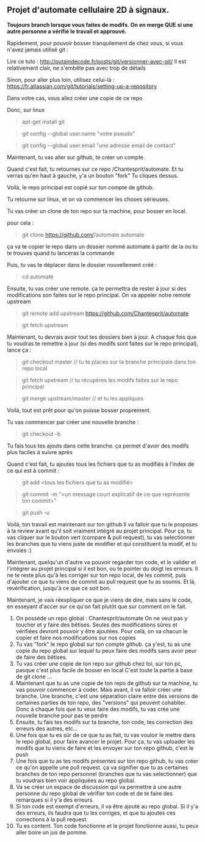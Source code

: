 ## Projet d'automate cellulaire 2D à signaux.

 **Toujours branch lorsque vous faites de modifs. On en merge QUE si une autre personne a vérifié le travail et approuvé.**

Rapidement, pour pouvoir bosser tranquilement de chez vous, si vous n'avez jamais utilisé git :

Lire ce tuto : http://putaindecode.fr/posts/git/versionner-avec-git/
Il est relativement clair, ne s'embête pas avec trop de détails

Sinon, pour aller plus loin, utilisez celui-là : https://fr.atlassian.com/git/tutorials/setting-up-a-repository

Dans votre cas, vous allez créer une copie de ce repo

Donc, sur linux

> apt-get install git

> git config --global user.name "votre pseudo"

> git config --global user.email "une adresse email de contact"

Maintenant, tu vas aller sur github, te créer un compte.

Quand c'est fait, tu retournes sur ce repo /Chantesprit/automate. Et tu verras qu'en haut à gauche, y'a un bouton "fork"
Tu cliques dessus.

Voilà, le repo principal est copié sur ton compte de github.

Tu retourne sur linux, et on va commencer les choses sérieuses.

Tu vas créer un clone de ton repo sur ta machine, pour bosser en local.

pour cela :

> git clone https://github.com/<ton pseudo>/automate automate

ça va te copier le repo dans un dossier nommé automate à partir de la ou tu te trouves quand tu lanceras la commande

Puis, tu vas te déplacer dans le dossier nouvellement créé :

> cd automate

Ensuite, tu vas créer une remote. ça te permettra de rester à jour si des modifications son faites sur le repo principal. On va appeler notre remote upstream
> git remote add upstream https://github.com/Chantesprit/automate

> git fetch upstream

Maintenant, tu devrais avoir tout tes dossiers bien à jour. A chaque fois que tu voudras te remettre à jour (si des modifs sont faites sur le repo principal), lance ça :
> git checkout master // tu te places sur ta branche principale dans ton repo local

> git fetch upstream // tu récupères les modifs faites sur le repo principal

> git merge upstream/master // et tu les appliques

Voilà, tout est prêt pour qu'on puisse bosser proprement.

Tu vas commencer par créer une nouvelle branche :

> git checkout -b <nom de ta branche>

Tu fais tous tes ajouts dans cette branche. ça permet d'avoir des modifs plus faciles à suivre après

Quand c'est fait, tu ajoutes tous les fichiers que tu as modifiés à l'index de ce qui est à commit :

> git add <tous les fichiers que tu as modifié>

> git commit -m "<un message court explicatif de ce que représente ton commit>"

> git push -u

Voilà, ton travail est maintenant sur ton github
Il va falloir que tu le proposes à la review avant qu'il soit vraiment intégré au projet principal.
Pour ça, tu vas cliquer sur le bouton vert (compare & pull request), tu vas selectionner les branches que tu viens juste de modifier et qui constituent ta modif, et tu envoies :)

Maintenant, quelqu'un d'autre va pouvoir regarder ton code, et le valider et l'intégrer au projet principal si il est bon, ou te pointer du doigt les erreurs. Il ne te reste plus qu'à les corriger sur ton repo local, de les commit, puis d'ajouter ce que tu viens de commit au pull request que tu as soumis. Et là, revérification, jusqu'à ce que ce soit bon.


Maintenant, je vais réexpliquer ce que je viens de dire, mais sans le code, en esseyant d'accer sur ce qu'on fait plutôt que sur comment on le fait.

1. On possède un repo global : Chantesprit/automate
On ne veut pas y toucher et y faire des bêtises. Seules des modifications sûres et vérifiées devront pouvoir y être ajoutées.
Pour celà, on va chacun le copier et faire nos modifications sur nos copies
2. Tu vas "fork" le repo global sur ton compte github. ça y'est, tu as une copie du repo global sur lequel tu peux faire des modifs sans avoir peur de faire des bêtises.
3. Tu vas créer une copie de ton repo sur github chez toi, sur ton pc, pasque c'est plus facile de bosser en local
C'est toute la partie à base de git clone ...
4. Maintenant que tu as une copie de ton repo de github sur ta machine, tu vas pouvoir commencer à coder.
Mais avant, il va falloir créer une branche. Une branche, c'est une séparation claire entre des versions de certaines parties de ton repo, des "versions" qui peuvent cohabiter. Donc à chaque fois que tu veux faire des modifs, tu vas crée une nouvelle branche pour pas te perdre
5. Ensuite, tu fais tes modifs sur ta branche, ton code, tes correction des erreurs des autres, etc...
6. Une fois que tu es sûr de ce que tu as fait, tu vas vouloir le mettre dans le repo global, pour faire avancer le projet.
Pour ça, tu vas uploader les modifs que tu viens de faire et les envoyer sur ton repo github, c'est le push
7. Une fois que tu as tes modifs présentes sur ton repo github, tu vas créer ce qu'on appelle une pull request.
ça va signifier que tu as certaines branches de ton repo personnel (branches que tu vas selectionner) que tu voudrais bien voir appliquées au repo global.
8. Va se créer un espace de discussion qui va permettre à une autre personne du repo global de vérifier ton code et de te faire des remarques si il y'a des erreurs.
9. Si ton code est exempt d'erreurs, il va être ajouté au repo global. Si il y'a des erreurs, ils faudra que tu les corriges, et que tu ajoutes ces corrections à la pull request.
10. Tu es content. Ton code fonctionne et le projet fonctionne aussi, tu peux aller boire un jus de pomme.

 
